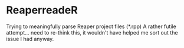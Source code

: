 # ReaperreadeR
Trying to meaningfully parse Reaper project files (*.rpp)
A rather futile attempt... need to re-think this, it wouldn't have helped me sort out the issue I had anyway.
